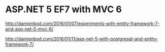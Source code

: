 # ASP.NET 5 EF7 with MVC 6

http://damienbod.com/2016/01/07/experiments-with-entity-framework-7-and-asp-net-5-mvc-6/

http://damienbod.com/2016/01/11/asp-net-5-with-postgresql-and-entity-framework-7/
